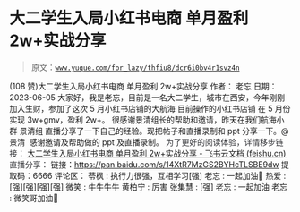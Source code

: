 # 大二学生入局小红书电商 单月盈利 2w+实战分享

> 原文：[`www.yuque.com/for_lazy/thfiu8/dcr6i0bv4r1svz4n`](https://www.yuque.com/for_lazy/thfiu8/dcr6i0bv4r1svz4n)

<ne-h2 id="daaec0f4" data-lake-id="daaec0f4"><ne-heading-ext><ne-heading-anchor></ne-heading-anchor><ne-heading-fold></ne-heading-fold></ne-heading-ext><ne-heading-content><ne-text id="u0b98e076">(108 赞)大二学生入局小红书电商 单月盈利 2w+实战分享</ne-text></ne-heading-content></ne-h2> <ne-p id="u1acb67af" data-lake-id="u1acb67af"><ne-text id="u6a2308ff">作者： 老忘</ne-text></ne-p> <ne-p id="u1ec37a1f" data-lake-id="u1ec37a1f"><ne-text id="ue2f82d37">日期：2023-06-05</ne-text></ne-p> <ne-p id="u874e21f7" data-lake-id="u874e21f7"><ne-text id="u210741ea">大家好，我是老忘，目前是一名大二学生，城市在西安，今年刚刚加入生财，参加了这次 5 月小红书店铺的大航海</ne-text></ne-p> <ne-p id="u39b4de13" data-lake-id="u39b4de13"><ne-text id="u02450c6c">目前操作的小红书店铺 在 5 月份实现 3w+gmv，盈利 2w+。</ne-text></ne-p> <ne-p id="u2fddf32f" data-lake-id="u2fddf32f"><ne-text id="u0b65bdef">很感谢景清组长的帮助和邀请，昨天在我们航海小群 景清组 直播分享了一下自己的经验。现把帖子和直播录制和 ppt 分享一下。@景清  感谢邀请及帮助做的 ppt 及直播录制。</ne-text></ne-p> <ne-p id="u144c9c56" data-lake-id="u144c9c56"><ne-text id="u15c50dbe" style="background-color: rgb(255, 255, 255); color: rgb(47, 48, 52);">为了更好的阅读体验，详情移步链接：</ne-text></ne-p> <ne-p id="u651bc5a4" data-lake-id="u651bc5a4">[<ne-text id="u5af96c50">‌‍‌‌‍‌⁢‍⁢⁡⁢⁢⁣⁡‍‬‬⁣⁡⁣⁤⁤⁤⁢⁤‬⁡‍‬‌‬‬‌⁢‌⁢⁢大二学生入局小红书电商 单月盈利 2w+实战分享 - 飞书云文档 (</ne-text>](https://y9q10l8fx2.feishu.cn/docx/HqlndONGSo0JaQxoCVscGGWrnCh)[<ne-text id="ub31cd7c9">feishu.cn</ne-text>](http://feishu.cn)[<ne-text id="u868c4b20">)</ne-text>](https://y9q10l8fx2.feishu.cn/docx/HqlndONGSo0JaQxoCVscGGWrnCh)</ne-p> <ne-p id="u214ac03f" data-lake-id="u214ac03f"><ne-text id="ue378a17b" style="background-color: rgb(255, 255, 255); color: rgb(47, 48, 52);">直播分享：</ne-text></ne-p> <ne-p id="u057dede2" data-lake-id="u057dede2"><ne-text id="ub97806ec">链接：</ne-text>[<ne-text id="u08951a64">https://pan.baidu.com/s/14XtR7MzGS2BYHcTLSBE9dw</ne-text>](https://pan.baidu.com/s/14XtR7MzGS2BYHcTLSBE9dw)</ne-p> <ne-p id="u0a45b14e" data-lake-id="u0a45b14e"><ne-text id="uf5382e5c">提取码：6666</ne-text></ne-p> <ne-hole id="ue73e423e" data-lake-id="ue73e423e"><ne-card data-card-name="hr" data-card-type="block" id="z26No" data-event-boundary="card"><ne-p id="u70fc7cef" data-lake-id="u70fc7cef"><ne-text id="u45a7abaa">评论区：</ne-text></ne-p> <ne-p id="uff4af27d" data-lake-id="uff4af27d"><ne-text id="ud17edef6">苓枫 : 执行力很强，互相学习[强]</ne-text> <ne-text id="uefec086d">老忘 : 一起加油💪</ne-text> <ne-text id="u78b32ec8">热爱 : [强][强][强][强]</ne-text> <ne-text id="uc824a8c7">微笑 : 牛牛牛牛</ne-text> <ne-text id="ub8fc3ad4">黄柏宁 : 厉害</ne-text> <ne-text id="u2abdcfab">张集慧 : [强]</ne-text> <ne-text id="u264c66cb">老忘 : 一起加油</ne-text> <ne-text id="ub825aeca">老忘 : 微笑哥加油💪</ne-text></ne-p></ne-card></ne-hole>